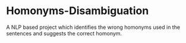 # Homonyms-Disambiguation
A NLP based project which identifies the wrong homonyms used in the sentences and suggests the correct homonym.
